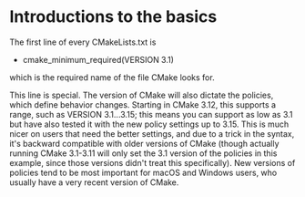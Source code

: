 # Introductions to the basics

The first line of every CMakeLists.txt is
 - cmake_minimum_required(VERSION 3.1)
 
which is the required name of the file CMake looks for. 

This line is special. The version of CMake will also dictate the policies, which define behavior changes. Starting in CMake 3.12, this supports a range, such as VERSION 3.1...3.15; this means you can support as low as 3.1 but have also tested it with the new policy settings up to 3.15. This is much nicer on users that need the better settings, and due to a trick in the syntax, it's backward compatible with older versions of CMake (though actually running CMake 3.1-3.11 will only set the 3.1 version of the policies in this example, since those versions didn't treat this specifically). New versions of policies tend to be most important for macOS and Windows users, who usually have a very recent version of CMake. 


